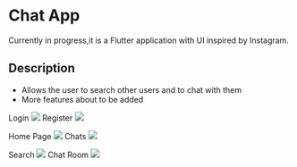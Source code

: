# Chat App

Currently in progress,it is a Flutter application with UI inspired by Instagram.

## Description

- Allows the user to search other users and to chat with them
- More features about to be added

Login <img src="readme_images/login.jpeg">
Register <img src="readme_images/register.jpeg">

Home Page <img src="readme_images/feed.jpeg">
Chats <img src="readme_images/chats.jpeg">

Search <img src="readme_images/search.jpeg">
Chat Room <img src="readme_images/chatroom.jpeg">
